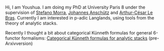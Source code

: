 
Hi, I am Youshua. I am doing my PhD at University Paris 8 under the supervision of [Stefano Morra](https://www.math.univ-paris13.fr/~morra/),
[Johannes Anschütz](https://janschuetz.perso.math.cnrs.fr) and [Arthur-César Le Bras](https://lebras.perso.math.cnrs.fr). 
Currently I am interested in p-adic Langlands, using tools from the theory of analytic stacks. 

Recently I thought a bit about categorical Künneth formulas for general 6-functor formalisms: [Categorical Künneth formulas for analytic stacks](Categorical_Kunneth_formulas_for_analytic_stacks.pdf) (pre-Arxivversion)






